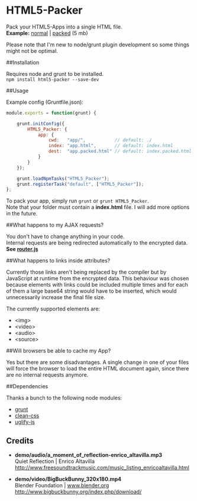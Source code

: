 HTML5-Packer
============
Pack your HTML5-Apps into a single HTML file.  
**Example:** [normal](http://apps.elias.media/HTML5-Packer/demo/index.html) | [packed](http://apps.elias.media/HTML5-Packer/demo/index.packed.html) (5 mb)  

Please note that I'm new to node/grunt plugin development so some things might not be optimal.

##Installation

Requires node and grunt to be installed.  
`npm install html5-packer --save-dev`


##Usage

Example config (Gruntfile.json):

```js
module.exports = function(grunt) {

	grunt.initConfig({
		HTML5_Packer: {
			app: {
				cwd:   "app/",           // default: ./
				index: "app.html",       // default: index.html
				dest:  "app.packed.html" // default: index.packed.html
			}
		}
	});

	grunt.loadNpmTasks("HTML5_Packer");
	grunt.registerTask("default", ["HTML5_Packer"]);
};
```

To pack your app, simply run `grunt` or `grunt HTML5_Packer`.  
Note that your folder must contain a **index.html** file. I will add more options in the future.

##What happens to my AJAX requests?

You don't have to change anything in your code.  
Internal requests are being redirected automatically to the encrypted data.  
**See [router.js](https://github.com/elias-schuett/HTML5-Packer/blob/master/tasks/lib/router.js)**

##What happens to links inside attributes?

Currently those links aren't being replaced by the compiler but by JavaScript at runtime from the encrypted data. This behaviour was chosen because elements with links could be included multiple times and for each of them a large base64 string would have to be inserted, which would unnecessarily increase the final file size.  

The currently supported elements are:

* \<img\>
* \<video\>
* \<audio\>
* \<source\>

##Will browsers be able to cache my App?

Yes but there are some disadvantages. A single change in one of your files will force the browser to load the entire HTML document again, since there are no internal requests anymore.

##Dependencies

Thanks a bunch to the following node modules:

* [grunt](https://github.com/gruntjs/grunt)
* [clean-css](https://github.com/GoalSmashers/clean-css)
* [uglify-js](https://github.com/mishoo/UglifyJS)

## Credits

* **demo/audio/a_moment_of_reflection-enrico_altavilla.mp3**  
Quiet Reflection | Enrico Altavilla  
http://www.freesoundtrackmusic.com/music_listing_enricoaltavilla.html

* **demo/video/BigBuckBunny_320x180.mp4**  
Blender Foundation | www.blender.org  
http://www.bigbuckbunny.org/index.php/download/
